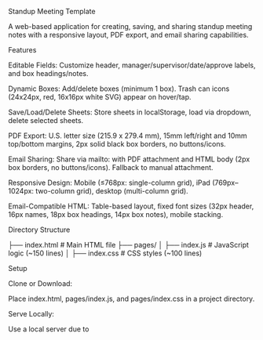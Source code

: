 Standup Meeting Template

A web-based application for creating, saving, and sharing standup meeting notes with a responsive layout, PDF export, and email sharing capabilities.

Features

Editable Fields: Customize header, manager/supervisor/date/approve labels, and box headings/notes.

Dynamic Boxes: Add/delete boxes (minimum 1 box). Trash can icons (24x24px, red, 16x16px white SVG) appear on hover/tap.

Save/Load/Delete Sheets: Store sheets in localStorage, load via dropdown, delete selected sheets.

PDF Export: U.S. letter size (215.9 x 279.4 mm), 15mm left/right and 10mm top/bottom margins, 2px solid black box borders, no buttons/icons.

Email Sharing: Share via mailto: with PDF attachment and HTML body (2px box borders, no buttons/icons). Fallback to manual attachment.

Responsive Design: Mobile (≤768px: single-column grid), iPad (769px–1024px: two-column grid), desktop (multi-column grid).

Email-Compatible HTML: Table-based layout, fixed font sizes (32px header, 16px names, 18px box headings, 14px box notes), mobile stacking.

Directory Structure

├── index.html # Main HTML file
├── pages/
│ ├── index.js # JavaScript logic (~150 lines)
│ ├── index.css # CSS styles (~100 lines)

Setup

Clone or Download:

Place index.html, pages/index.js, and pages/index.css in a project directory.

Serve Locally:

Use a local server due to <script type="module"> CORS restrictions:

npx http-server

Open http://localhost:8080 in a browser.

Dependencies:

No local installation required; uses CDN-hosted jsPDF (2.5.1) and html2canvas (1.4.1).

Usage

Webpage:

Edit the header (STANDUP MEETING), labels (MANAGER:, SUPERVISOR:, DATE:, APPROVED), inputs, checkbox, and box headings/notes.

Hover/tap top-right 30x30px area (.hover-trigger) to show 24x24px red trash can (.delete-box) with 16x16px white SVG; click to delete box (if >1 box).

Use buttons:

Save Sheet: Save current state to localStorage with key standupSheet*<date>*<timestamp>.

Load Sheet: Select saved sheet from dropdown to load.

Delete Sheet: Delete selected sheet from localStorage (shows alert if none selected).

Add Box: Add a new box (NEW SECTION).

Export to PDF: Download PDF with 2px box borders, no buttons/icons.

Share via Email: Open email client with PDF attachment and HTML body.

Generate Shareable Email Version: Open static HTML in new tab for saving/copying.

PDF:

U.S. letter size, 15mm margins, 2px solid black box borders, no buttons (.button-container), no trash can icons (.delete-box), no hover triggers (.hover-trigger).

Email:

Sends via mailto: with PDF attachment and HTML body (2px box borders, no buttons/icons).

If mailto: fails (e.g., due to size limits), manually attach PDF or copy HTML from preview.

Testing

Webpage:

Test on desktop, mobile (≤768px), iPad (769px–1024px).

Verify responsive grid, hover/tap trash can icons, save/load/delete sheets, add/delete boxes, editable fields, approve checkbox.

Check edge cases: deleting last box (shows alert('Cannot delete the last box.')), long text in boxes, empty fields.

PDF:

Verify in Adobe Acrobat: U.S. letter size, 15mm margins, 2px box borders, no buttons/icons, centered content.

Email:

Outlook: HTML body (2px box borders, no buttons, stacked on mobile, four-column names/two-column boxes on desktop). Check PDF attachment.

Gmail/Yahoo: Verify HTML body; manually attach PDF if needed.

Teams: Email to channel or upload PDF manually. Test HTML in Teams email/chat.

Notes

Limitations:

Requires local server for <script type="module"> due to CORS. Alternatively, use inline <script> or non-module CDN imports.

mailto: may fail for large PDFs/HTML (>~2000 characters); use manual attachment (alert provided).

Microsoft Teams: No direct mailto: to chats; use channel email or manual upload.

html2canvas: Slight PDF rendering differences (e.g., font alignment); adjust scale: 2 if needed.

Enhancements:

Format dropdown dates (e.g., “Sep 13, 2025, 7:06 AM”).

Add lined textarea background in index.css.

Use server-side storage/email (e.g., Node.js, SendGrid) to bypass mailto: limits.

Move to inline <script> if external files cause issues.

License

MIT License. Feel free to use and modify as needed.
